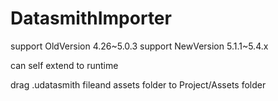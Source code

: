 # DatasmithImporter
support OldVersion 4.26~5.0.3
support NewVersion 5.1.1~5.4.x

can self extend to runtime

drag  .udatasmith fileand assets folder to Project/Assets folder
